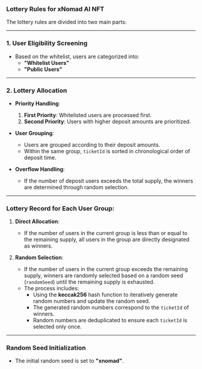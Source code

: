 ### Lottery Rules for xNomad AI NFT

The lottery rules are divided into two main parts:

---

### **1. User Eligibility Screening**
- Based on the whitelist, users are categorized into:
  - **"Whitelist Users"**
  - **"Public Users"**

---

### **2. Lottery Allocation**
- **Priority Handling**:
  1. **First Priority**: Whitelisted users are processed first.
  2. **Second Priority**: Users with higher deposit amounts are prioritized.

- **User Grouping**:
  - Users are grouped according to their deposit amounts.
  - Within the same group, `ticketId` is sorted in chronological order of deposit time.

- **Overflow Handling**:
  - If the number of deposit users exceeds the total supply, the winners are determined through random selection.

---

### **Lottery Record for Each User Group**:

1. **Direct Allocation**:  
   - If the number of users in the current group is less than or equal to the remaining supply, all users in the group are directly designated as winners.

2. **Random Selection**:  
   - If the number of users in the current group exceeds the remaining supply, winners are randomly selected based on a random seed (`randomSeed`) until the remaining supply is exhausted.  
   - The process includes:  
     - Using the **keccak256** hash function to iteratively generate random numbers and update the random seed.  
     - The generated random numbers correspond to the `ticketId` of winners.  
     - Random numbers are deduplicated to ensure each `ticketId` is selected only once. 

---

### **Random Seed Initialization**
- The initial random seed is set to **"xnomad"**. 
